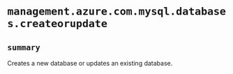 # `management.azure.com.mysql.databases.createorupdate`

## `summary`
Creates a new database or updates an existing database.


